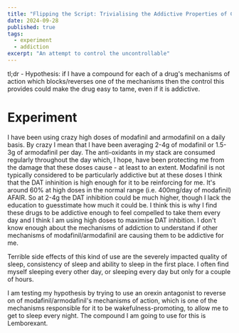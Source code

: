 ```yaml
---
title: "Flipping the Script: Trivialising the Addictive Properties of Compounds"
date: 2024-09-28
published: true
tags:
  - experiment
  - addiction
excerpt: "An attempt to control the uncontrollable"
---
```


tl;dr - Hypothesis: if I have a compound for each of a drug's mechanisms of action which blocks/reverses one of the mechanisms then the control this provides could make the drug easy to tame, even if it is addictive.

# Experiment

I have been using crazy high doses of modafinil and armodafinil on a daily basis. By crazy I mean that I have been averaging 2-4g of modafinil or 1.5-3g of armodafinil per day. The anti-oxidants in my stack are consumed regularly throughout the day which, I hope, have been protecting me from the damage that these doses cause - at least to an extent. Modafinil is not typically considered to be particularly addictive but at these doses I think that the DAT inhinition is high enough for it to be reinforcing for me. It's around 60% at high doses in the normal range (i.e. 400mg/day of modafinil) AFAIR. So at 2-4g the DAT inhibition could be much higher, though I lack the education to guesstimate how much it could be. I think this is why I find these drugs to be addictive enough to feel compelled to take them every day and I think I am using high doses to maximise DAT inhbition. I don't know enough about the mechanisms of addiction to understand if other mechanisms of modafinil/armodafinil are causing them to be addictive for me.

Terrible side effects of this kind of use are the severely impacted quality of sleep, consistency of sleep and ability to sleep in the first place. I often find myself sleeping every other day, or sleeping every day but only for a couple of hours.

I am testing my hypothesis by trying to use an orexin antagonist to reverse on of modafinil/armodafinil's mechanisms of action, which is one of the mechanisms responsible for it to be wakefulness-promoting, to allow me to get to sleep every night. The compound I am going to use for this is Lemborexant.